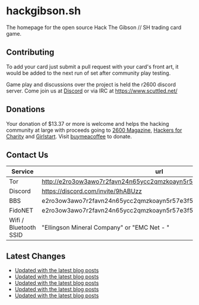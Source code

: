 # hackgibson.sh
The homepage for the open source Hack The Gibson // SH trading card game.


## Contributing

To add your card just submit a pull request with your card's front art, it would be added to the next run of set after community play testing.

Game play and discussions over the project is held the r2600 discord server. Come join us at [Discord](https://discord.com/invite/9hABUzz) or via IRC at https://www.scuttled.net/


## Donations

Your donation of $13.37 or more is welcome and helps the hacking community at large with proceeds going to [2600 Magazine](https://2600.com/), [Hackers for Charity](https://hackersforcharity.org) and [Girlstart](https://girlstart.org).  Visit [buymeacoffee](https://www.buymeacoffee.com/hackgibson.sh) to donate.


## Contact Us

Service | url
-|-
Tor | http://e2ro3ow3awo7r2favn24n65ycc2qmzkoayn5r57e3f56nvjwdcgg32ad.onion
Discord | https://discord.com/invite/9hABUzz
BBS | e2ro3ow3awo7r2favn24n65ycc2qmzkoayn5r57e3f56nvjwdcgg32ad.onion:23
FidoNET | e2ro3ow3awo7r2favn24n65ycc2qmzkoayn5r57e3f56nvjwdcgg32ad.onion:24554
Wifi / Bluetooth SSID | "Ellingson Mineral Company" or "EMC Net - <fidonet address>"

## Latest Changes
<!-- BLOG-POST-LIST:START -->
- [Updated with the latest blog posts](https://github.com/DFW2600/hackgibson.sh/commit/91b01bb9b423fe3a3458d70c027c1952a0b2c7dc)
- [Updated with the latest blog posts](https://github.com/DFW2600/hackgibson.sh/commit/b3d5779ab5d2399051249ed18102bc5f4c409510)
- [Updated with the latest blog posts](https://github.com/DFW2600/hackgibson.sh/commit/bc7c00b2d2b00edb8b1796a5f7b99c1de38ef1f1)
- [Updated with the latest blog posts](https://github.com/DFW2600/hackgibson.sh/commit/e567221f2f375315bf087005d6979928b705e02c)
- [Updated with the latest blog posts](https://github.com/DFW2600/hackgibson.sh/commit/bfb8d11dfbfebd19ffff8dcbe095264e3fcc03ee)
<!-- BLOG-POST-LIST:END -->

